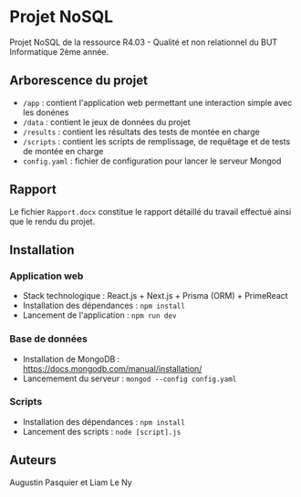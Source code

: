 # Projet NoSQL

Projet NoSQL de la ressource R4.03 - Qualité et non relationnel du BUT Informatique 2ème année.

## Arborescence du projet

- ```/app``` : contient l'application web permettant une interaction simple avec les donénes
- ```/data``` : contient le jeux de données du projet
- ```/results``` : contient les résultats des tests de montée en charge
- ```/scripts``` : contient les scripts de remplissage, de requêtage et de tests de montée en charge
- ```config.yaml``` : fichier de configuration pour lancer le serveur Mongod

## Rapport

Le fichier ``Rapport.docx`` constitue le rapport détaillé du travail effectué ainsi que le rendu du projet.

## Installation

### Application web

- Stack technologique : React.js + Next.js + Prisma (ORM) + PrimeReact
- Installation des dépendances : ```npm install```
- Lancement de l'application : ```npm run dev```

### Base de données

- Installation de MongoDB : https://docs.mongodb.com/manual/installation/
- Lancemement du serveur : ```mongod --config config.yaml```

### Scripts

- Installation des dépendances : ```npm install```
- Lancement des scripts : ```node [script].js```

## Auteurs

Augustin Pasquier et Liam Le Ny
